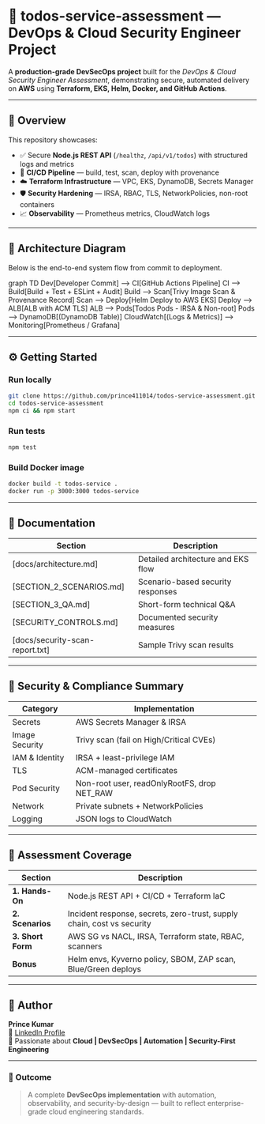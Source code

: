 # 🚀 todos-service-assessment — DevOps & Cloud Security Engineer Project

A **production-grade DevSecOps project** built for the *DevOps & Cloud Security Engineer Assessment*, demonstrating secure, automated delivery on **AWS** using **Terraform, EKS, Helm, Docker, and GitHub Actions**.

---

## 🧩 Overview
This repository showcases:
- ✅ Secure **Node.js REST API** (`/healthz`, `/api/v1/todos`) with structured logs and metrics
- 🧠 **CI/CD Pipeline** — build, test, scan, deploy with provenance
- ☁️ **Terraform Infrastructure** — VPC, EKS, DynamoDB, Secrets Manager
- 🛡️ **Security Hardening** — IRSA, RBAC, TLS, NetworkPolicies, non-root containers
- 📈 **Observability** — Prometheus metrics, CloudWatch logs

---

## 🧱 Architecture Diagram
Below is the end-to-end system flow from commit to deployment.

graph TD
  Dev[Developer Commit] --> CI[GitHub Actions Pipeline]
  CI --> Build[Build + Test + ESLint + Audit]
  Build --> Scan[Trivy Image Scan & Provenance Record]
  Scan --> Deploy[Helm Deploy to AWS EKS]
  Deploy --> ALB[ALB with ACM TLS]
  ALB --> Pods[Todos Pods - IRSA & Non-root]
  Pods --> DynamoDB[(DynamoDB Table)]
  CloudWatch[(Logs & Metrics)] --> Monitoring[Prometheus / Grafana]


---

## ⚙️ Getting Started

### Run locally
```bash
git clone https://github.com/prince411014/todos-service-assessment.git
cd todos-service-assessment
npm ci && npm start
```

### Run tests
```bash
npm test
```

### Build Docker image
```bash
docker build -t todos-service .
docker run -p 3000:3000 todos-service
```

---

## 🧰 Documentation
| Section | Description |
|----------|--------------|
| [docs/architecture.md] | Detailed architecture and EKS flow |
| [SECTION_2_SCENARIOS.md] | Scenario-based security responses |
| [SECTION_3_QA.md] | Short-form technical Q&A |
| [SECURITY_CONTROLS.md] | Documented security measures |
| [docs/security-scan-report.txt] | Sample Trivy scan results |

---

## 🧮 Security & Compliance Summary

| Category | Implementation |
|-----------|----------------|
| Secrets | AWS Secrets Manager & IRSA |
| Image Security | Trivy scan (fail on High/Critical CVEs) |
| IAM & Identity | IRSA + least-privilege IAM |
| TLS | ACM-managed certificates |
| Pod Security | Non-root user, readOnlyRootFS, drop NET_RAW |
| Network | Private subnets + NetworkPolicies |
| Logging | JSON logs to CloudWatch |

---

## 🧠 Assessment Coverage

| Section | Description |
|----------|--------------|
| **1. Hands-On** | Node.js REST API + CI/CD + Terraform IaC |
| **2. Scenarios** | Incident response, secrets, zero-trust, supply chain, cost vs security |
| **3. Short Form** | AWS SG vs NACL, IRSA, Terraform state, RBAC, scanners |
| **Bonus** | Helm envs, Kyverno policy, SBOM, ZAP scan, Blue/Green deploys |

---

## 👤 Author
**Prince Kumar**  
🔗 [LinkedIn Profile](https://www.linkedin.com/in/prince-kumar-9084a3145)  
💬 Passionate about **Cloud | DevSecOps | Automation | Security-First Engineering**

---

### 🏁 Outcome
> A complete **DevSecOps implementation** with automation, observability, and security-by-design — built to reflect enterprise-grade cloud engineering standards.
